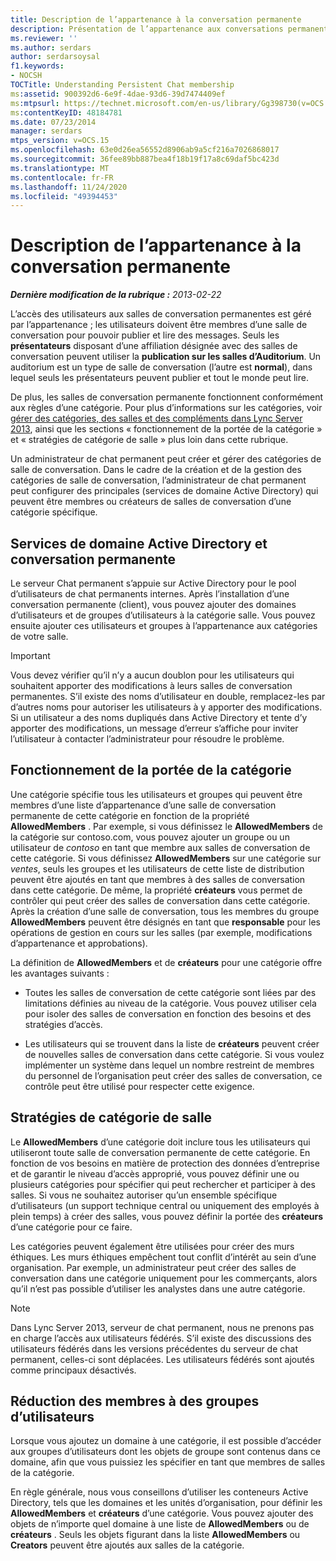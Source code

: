 ```yaml
---
title: Description de l’appartenance à la conversation permanente
description: Présentation de l’appartenance aux conversations permanentes.
ms.reviewer: ''
ms.author: serdars
author: serdarsoysal
f1.keywords:
- NOCSH
TOCTitle: Understanding Persistent Chat membership
ms:assetid: 900392d6-6e9f-4dae-93d6-39d7474409ef
ms:mtpsurl: https://technet.microsoft.com/en-us/library/Gg398730(v=OCS.15)
ms:contentKeyID: 48184781
ms.date: 07/23/2014
manager: serdars
mtps_version: v=OCS.15
ms.openlocfilehash: 63e0d26ea56552d8906ab9a5cf216a7026868017
ms.sourcegitcommit: 36fee89bb887bea4f18b19f17a8c69daf5bc423d
ms.translationtype: MT
ms.contentlocale: fr-FR
ms.lasthandoff: 11/24/2020
ms.locfileid: "49394453"
---
```

# <a name="understanding-persistent-chat-membership"></a>Description de l’appartenance à la conversation permanente

<div data-xmlns="http://www.w3.org/1999/xhtml">

<div class="topic" data-xmlns="http://www.w3.org/1999/xhtml" data-msxsl="urn:schemas-microsoft-com:xslt" data-cs="https://msdn.microsoft.com/">

<div data-asp="https://msdn2.microsoft.com/asp">



</div>

<div id="mainSection">

<div id="mainBody">

<span> </span>

_**Dernière modification de la rubrique :** 2013-02-22_

L’accès des utilisateurs aux salles de conversation permanentes est géré par l’appartenance ; les utilisateurs doivent être membres d’une salle de conversation pour pouvoir publier et lire des messages. Seuls les **présentateurs** disposant d’une affiliation désignée avec des salles de conversation peuvent utiliser la **publication sur les salles d’Auditorium**. Un auditorium est un type de salle de conversation (l’autre est **normal**), dans lequel seuls les présentateurs peuvent publier et tout le monde peut lire.

De plus, les salles de conversation permanente fonctionnent conformément aux règles d’une catégorie. Pour plus d’informations sur les catégories, voir [gérer des catégories, des salles et des compléments dans Lync Server 2013](lync-server-2013-managing-categories-rooms-and-add-ins.md), ainsi que les sections « fonctionnement de la portée de la catégorie » et « stratégies de catégorie de salle » plus loin dans cette rubrique.

Un administrateur de chat permanent peut créer et gérer des catégories de salle de conversation. Dans le cadre de la création et de la gestion des catégories de salle de conversation, l’administrateur de chat permanent peut configurer des principales (services de domaine Active Directory) qui peuvent être membres ou créateurs de salles de conversation d’une catégorie spécifique.

<div>

## <a name="active-directory-domain-services-and-persistent-chat"></a>Services de domaine Active Directory et conversation permanente

Le serveur Chat permanent s’appuie sur Active Directory pour le pool d’utilisateurs de chat permanents internes. Après l’installation d’une conversation permanente (client), vous pouvez ajouter des domaines d’utilisateurs et de groupes d’utilisateurs à la catégorie salle. Vous pouvez ensuite ajouter ces utilisateurs et groupes à l’appartenance aux catégories de votre salle.

<div>


> [!IMPORTANT]  
> Vous devez vérifier qu’il n’y a aucun doublon pour les utilisateurs qui souhaitent apporter des modifications à leurs salles de conversation permanentes. S’il existe des noms d’utilisateur en double, remplacez-les par d’autres noms pour autoriser les utilisateurs à y apporter des modifications. Si un utilisateur a des noms dupliqués dans Active Directory et tente d’y apporter des modifications, un message d’erreur s’affiche pour inviter l’utilisateur à contacter l’administrateur pour résoudre le problème.



</div>

</div>

<div>

## <a name="how-category-scoping-works"></a>Fonctionnement de la portée de la catégorie

Une catégorie spécifie tous les utilisateurs et groupes qui peuvent être membres d’une liste d’appartenance d’une salle de conversation permanente de cette catégorie en fonction de la propriété **AllowedMembers** . Par exemple, si vous définissez le **AllowedMembers** de la catégorie sur contoso.com, vous pouvez ajouter un groupe ou un utilisateur de *contoso* en tant que membre aux salles de conversation de cette catégorie. Si vous définissez **AllowedMembers** sur une catégorie sur *ventes*, seuls les groupes et les utilisateurs de cette liste de distribution peuvent être ajoutés en tant que membres à des salles de conversation dans cette catégorie. De même, la propriété **créateurs** vous permet de contrôler qui peut créer des salles de conversation dans cette catégorie. Après la création d’une salle de conversation, tous les membres du groupe **AllowedMembers** peuvent être désignés en tant que **responsable** pour les opérations de gestion en cours sur les salles (par exemple, modifications d’appartenance et approbations).

La définition de **AllowedMembers** et de **créateurs** pour une catégorie offre les avantages suivants :

  - Toutes les salles de conversation de cette catégorie sont liées par des limitations définies au niveau de la catégorie. Vous pouvez utiliser cela pour isoler des salles de conversation en fonction des besoins et des stratégies d’accès.

  - Les utilisateurs qui se trouvent dans la liste de **créateurs** peuvent créer de nouvelles salles de conversation dans cette catégorie. Si vous voulez implémenter un système dans lequel un nombre restreint de membres du personnel de l’organisation peut créer des salles de conversation, ce contrôle peut être utilisé pour respecter cette exigence.

</div>

<div>

## <a name="room-category-strategies"></a>Stratégies de catégorie de salle

Le **AllowedMembers** d’une catégorie doit inclure tous les utilisateurs qui utiliseront toute salle de conversation permanente de cette catégorie. En fonction de vos besoins en matière de protection des données d’entreprise et de garantir le niveau d’accès approprié, vous pouvez définir une ou plusieurs catégories pour spécifier qui peut rechercher et participer à des salles. Si vous ne souhaitez autoriser qu’un ensemble spécifique d’utilisateurs (un support technique central ou uniquement des employés à plein temps) à créer des salles, vous pouvez définir la portée des **créateurs** d’une catégorie pour ce faire.

Les catégories peuvent également être utilisées pour créer des murs éthiques. Les murs éthiques empêchent tout conflit d’intérêt au sein d’une organisation. Par exemple, un administrateur peut créer des salles de conversation dans une catégorie uniquement pour les commerçants, alors qu’il n’est pas possible d’utiliser les analystes dans une autre catégorie.

<div>


> [!NOTE]  
> Dans Lync Server 2013, serveur de chat permanent, nous ne prenons pas en charge l’accès aux utilisateurs fédérés. S’il existe des discussions des utilisateurs fédérés dans les versions précédentes du serveur de chat permanent, celles-ci sont déplacées. Les utilisateurs fédérés sont ajoutés comme principaux désactivés.



</div>

</div>

<div>

## <a name="narrowing-the-members-to-user-groups"></a>Réduction des membres à des groupes d’utilisateurs

Lorsque vous ajoutez un domaine à une catégorie, il est possible d’accéder aux groupes d’utilisateurs dont les objets de groupe sont contenus dans ce domaine, afin que vous puissiez les spécifier en tant que membres de salles de la catégorie.

En règle générale, nous vous conseillons d’utiliser les conteneurs Active Directory, tels que les domaines et les unités d’organisation, pour définir les **AllowedMembers** et **créateurs** d’une catégorie. Vous pouvez ajouter des objets de n’importe quel domaine à une liste de **AllowedMembers** ou de **créateurs** . Seuls les objets figurant dans la liste **AllowedMembers** ou **Creators** peuvent être ajoutés aux salles de la catégorie.

</div>

</div>

<span> </span>

</div>

</div>

</div>

